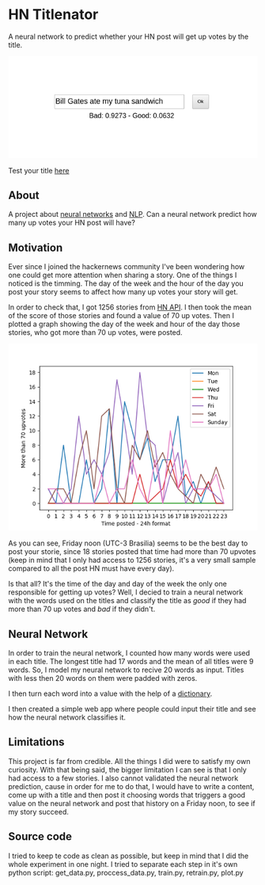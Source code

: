 # HN Titlenator

A neural network to predict whether your HN post will get up votes by the title.

![screenshot](screenshot.png)

Test your title [here](https://victorribeiro.com/hntitlenator)

## About

A project about [neural networks](https://en.wikipedia.org/wiki/Neural_network) and [NLP](https://en.wikipedia.org/wiki/Natural_language_processing). Can a neural network predict how many up votes your HN post will have?

## Motivation

Ever since I joined the hackernews community I've been wondering how one could get more attention when sharing a story. One of the things I noticed is the timming. The day of the week and the hour of the day you post your story seems to affect how many up votes your story will get.

In order to check that, I got 1256 stories from [HN API](https://github.com/HackerNews/API). I then took the mean of the score of those stories and found a value of 70 up votes. Then I plotted a graph showing the day of the week and hour of the day those stories, who got more than 70 up votes, were posted.

![plot](max-upvotes.png)

As you can see, Friday noon (UTC-3 Brasilia) seems to be the best day to post your storie, since 18 stories posted that time had more than 70 upvotes (keep in mind that I only had access to 1256 stories, it's a very small sample compared to all the post HN must have every day).

Is that all? It's the time of the day and day of the week the only one responsible for getting up votes? Well, I decied to train a neural network with the words used on the titles and classify the title as *good* if they had more than 70 up votes and *bad* if they didn't.

## Neural Network

In order to train the neural network, I counted how many words were used in each title. The longest title had 17 words and the mean of all titles were 9 words. So, I model my neural network to recive 20 words as input. Titles with less then 20 words on them were padded with zeros.

I then turn each word into a value with the help of a [dictionary](https://github.com/dwyl/english-words/blob/master/words_alpha.txt).

I then created a simple web app where people could input their title and see how the neural network classifies it.

## Limitations

This project is far from credible. All the things I did were to satisfy my own curiosity. With that being said, the bigger limitation I can see is that I only had access to a few stories. I also cannot validated the neural network prediction, cause in order for me to do that, I would have to write a content, come up with a title and then post it choosing words that triggers a good value on the neural network and post that history on a Friday noon, to see if my story succeed.

## Source code

I tried to keep te code as clean as possible, but keep in mind that I did the whole experiment in one night. I tried to separate each step in it's own python script: get_data.py, proccess_data.py, train.py, retrain.py, plot.py


